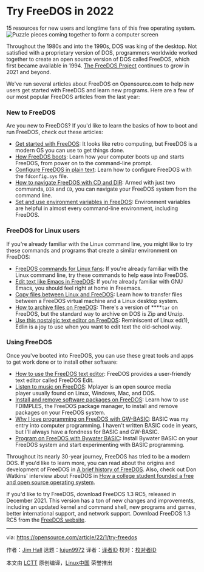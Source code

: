 [#]: subject: "Try FreeDOS in 2022"
[#]: via: "https://opensource.com/article/22/1/try-freedos"
[#]: author: "Jim Hall https://opensource.com/users/jim-hall"
[#]: collector: "lujun9972"
[#]: translator: " "
[#]: reviewer: " "
[#]: publisher: " "
[#]: url: " "

Try FreeDOS in 2022
======
15 resources for new users and longtime fans of this free operating
system.
![Puzzle pieces coming together to form a computer screen][1]

Throughout the 1980s and into the 1990s, DOS was king of the desktop. Not satisfied with a proprietary version of DOS, programmers worldwide worked together to create an open source version of DOS called FreeDOS, which first became available in 1994. [The FreeDOS Project][2] continues to grow in 2021 and beyond.

We've run several articles about FreeDOS on Opensource.com to help new users get started with FreeDOS and learn new programs. Here are a few of our most popular FreeDOS articles from the last year:

### New to FreeDOS

Are you new to FreeDOS? If you'd like to learn the basics of how to boot and run FreeDOS, check out these articles:

  * [Get started with FreeDOS][3]: It looks like retro computing, but FreeDOS is a modern OS you can use to get things done.
  * [How FreeDOS boots][4]: Learn how your computer boots up and starts FreeDOS, from power on to the command-line prompt.
  * [Configure FreeDOS in plain text][5]: Learn how to configure FreeDOS with the `fdconfig.sys` file.
  * [How to navigate FreeDOS with CD and DIR][6]: Armed with just two commands, `DIR` and `CD`, you can navigate your FreeDOS system from the command line.
  * [Set and use environment variables in FreeDOS][7]: Environment variables are helpful in almost every command-line environment, including FreeDOS.



### FreeDOS for Linux users

If you're already familiar with the Linux command line, you might like to try these commands and programs that create a similar environment on FreeDOS:

  * [FreeDOS commands for Linux fans][8]: If you're already familiar with the Linux command line, try these commands to help ease into FreeDOS.
  * [Edit text like Emacs in FreeDOS][9]: If you're already familiar with GNU Emacs, you should feel right at home in Freemacs.
  * [Copy files between Linux and FreeDOS][10]: Learn how to transfer files between a FreeDOS virtual machine and a Linux desktop system.
  * [How to archive files on FreeDOS][11]: There's a version of ****`tar` on FreeDOS, but the standard way to archive on DOS is Zip and Unzip.
  * [Use this nostalgic text editor on FreeDOS][12]: Reminiscent of Linux ed(1), Edlin is a joy to use when you want to edit text the old-school way.



### Using FreeDOS

Once you've booted into FreeDOS, you can use these great tools and apps to get work done or to install other software:

  * [How to use the FreeDOS text editor][13]: FreeDOS provides a user-friendly text editor called FreeDOS Edit.
  * [Listen to music on FreeDOS][14]: Mplayer is an open source media player usually found on Linux, Windows, Mac, and DOS.
  * [Install and remove software packages on FreeDOS][15]: Learn how to use FDIMPLES, the FreeDOS package manager, to install and remove packages on your FreeDOS system.
  * [Why I love programming on FreeDOS with GW-BASIC][16]: BASIC was my entry into computer programming. I haven't written BASIC code in years, but I'll always have a fondness for BASIC and GW-BASIC.
  * [Program on FreeDOS with Bywater BASIC][17]: Install Bywater BASIC on your FreeDOS system and start experimenting with BASIC programming.



Throughout its nearly 30-year journey, FreeDOS has tried to be a modern DOS. If you'd like to learn more, you can read about the origins and development of FreeDOS in [A brief history of FreeDOS][18]. Also, check out Don Watkins' interview about FreeDOS in [How a college student founded a free and open source operating system][19].

If you'd like to try FreeDOS, download FreeDOS 1.3 RC5, released in December 2021. This version has a ton of new changes and improvements, including an updated kernel and command shell, new programs and games, better international support, and network support. Download FreeDOS 1.3 RC5 from the [FreeDOS website][2].

--------------------------------------------------------------------------------

via: https://opensource.com/article/22/1/try-freedos

作者：[Jim Hall][a]
选题：[lujun9972][b]
译者：[译者ID](https://github.com/译者ID)
校对：[校对者ID](https://github.com/校对者ID)

本文由 [LCTT](https://github.com/LCTT/TranslateProject) 原创编译，[Linux中国](https://linux.cn/) 荣誉推出

[a]: https://opensource.com/users/jim-hall
[b]: https://github.com/lujun9972
[1]: https://opensource.com/sites/default/files/styles/image-full-size/public/lead-images/puzzle_computer_solve_fix_tool.png?itok=U0pH1uwj (Puzzle pieces coming together to form a computer screen)
[2]: https://www.freedos.org/
[3]: https://opensource.com/article/21/6/get-started-freedos
[4]: https://opensource.com/article/21/6/freedos-boots
[5]: https://opensource.com/article/21/6/freedos-fdconfigsys
[6]: https://opensource.com/article/21/6/navigate-freedos-cd-dir
[7]: https://opensource.com/article/21/6/freedos-environment-variables
[8]: https://opensource.com/article/21/6/freedos-linux-users
[9]: https://opensource.com/article/21/6/freemacs
[10]: https://opensource.com/article/21/6/copy-files-linux-freedos
[11]: https://opensource.com/article/21/6/archive-files-freedos
[12]: https://opensource.com/article/21/6/edlin-freedos
[13]: https://opensource.com/article/21/6/freedos-text-editor
[14]: https://opensource.com/article/21/6/listen-music-freedos
[15]: https://opensource.com/article/21/6/freedos-package-manager
[16]: https://opensource.com/article/21/6/freedos-gw-basic
[17]: https://opensource.com/article/21/6/freedos-bywater-basic
[18]: https://opensource.com/article/21/6/history-freedos
[19]: https://opensource.com/article/21/6/freedos-founder
